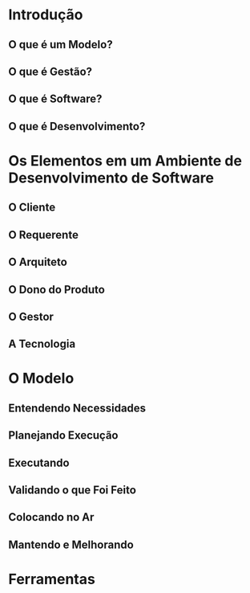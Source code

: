 # Introdução
  ## O que é um Modelo?
  ## O que é Gestão?
  ## O que é Software?
  ## O que é Desenvolvimento?

# Os Elementos em um Ambiente de Desenvolvimento de Software
  ## O Cliente
  ## O Requerente
  ## O Arquiteto
  ## O Dono do Produto
  ## O Gestor
  ## A Tecnologia

# O Modelo
  ## Entendendo Necessidades
  ## Planejando Execução
  ## Executando
  ## Validando o que Foi Feito
  ## Colocando no Ar
  ## Mantendo e Melhorando

# Ferramentas
